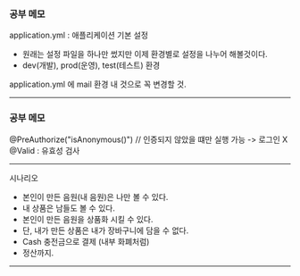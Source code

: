 ### 공부 메모

application.yml : 애플리케이션 기본 설정
- 원래는 설정 파일을 하나만 썼지만 이제 환경별로 설정을 나누어 해볼것이다.
- dev(개발), prod(운영), test(테스트) 환경

application.yml 에 mail 환경 내 것으로 꼭 변경할 것.

---

### 공부 메모

@PreAuthorize("isAnonymous()") // 인증되지 않았을 떄만 실행 가능 -> 로그인 X
@Valid : 유효성 검사

---

시나리오
- 본인이 만든 음원(내 음원)은 나만 볼 수 있다.
- 내 상품은 남들도 볼 수 있다.
- 본인이 만든 음원을 상품화 시킬 수 있다.
- 단, 내가 만든 상품은 내가 장바구니에 담을 수 없다.
- Cash 충전금으로 결제 (내부 화폐처럼)
- 정산까지.

---